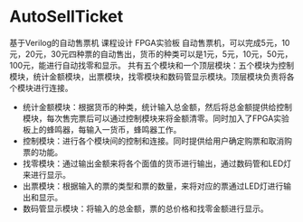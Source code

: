 # AutoSellTicket
基于Verilog的自动售票机 课程设计 FPGA实验板
自动售票机，可以完成5元，10元，20元，30元四种票的自动售出，货币的种类可以是1元，5元，10元，50元，100元，能进行自动找零和显示。
 共有五个模块和一个顶层模块：五个模块为控制模块，统计金额模块，出票模块，找零模块和数码管显示模块。顶层模块负责将各个模块进行连接。
  + 统计金额模块：根据货币的种类，统计输入总金额，然后将总金额提供给控制模块，每次售完票后可以通过控制模块来将金额清零。同时加入了FPGA实验板上的蜂鸣器，每输入一货币，蜂鸣器工作。
  + 控制模块：进行各个模块间的控制和连接。同时提供给用户确定购票和取消购票的功能。
  + 找零模块：通过输出金额来将各个面值的货币进行输出，通过数码管和LED灯来进行显示。
  + 出票模块：根据输入的票的类型和票的数量，来将对应的票通过LED灯进行输出和显示。
  + 数码管显示模块：将输入的总金额，票的总价格和找零金额进行显示。
